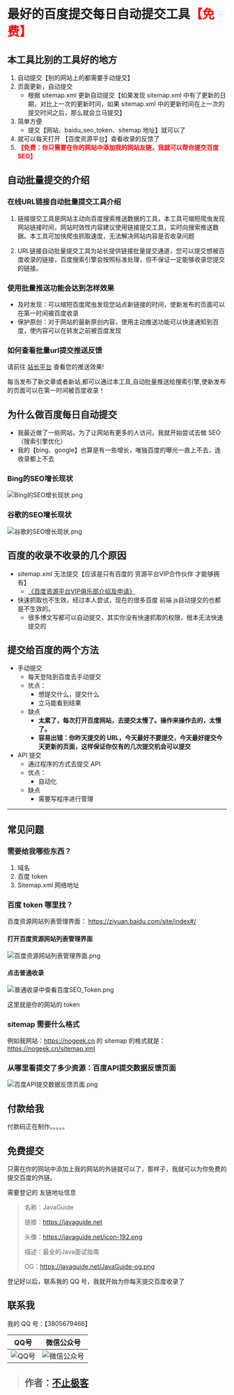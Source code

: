# 最好的百度提交每日自动提交工具<font color=red>【免费】</font>



## 本工具比别的工具好的地方

1. 自动提交【别的网站上的都需要手动提交】
2. 页面更新，自动提交
   - 根据 sitemap.xml 更新自动提交【如果发现 sitemap.xml 中有了更新的日期，对比上一次的更新时间，如果 sitemap.xml 中的更新时间在上一次的提交时间之后，那么就会立马提交】
3. 简单方便
   - 提交【网站、baidu_seo_token、sitemap 地址】就可以了
4. 就可以每天打开 【百度资源平台】查看收录的反馈了
5. **<font color=red>【免费：你只需要在你的网站中添加我的网站友链，我就可以帮你提交百度 SEO】</font>**







## 自动批量提交的介绍

### 在线URL链接自动批量提交工具介绍

1. 链接提交工具是网站主动向百度搜索推送数据的工具，本工具可缩短爬虫发现网站链接时间，网站时效性内容建议使用链接提交工具，实时向搜索推送数据。本工具可加快爬虫抓取速度，无法解决网站内容是否收录问题

2. URL链接自动批量提交工具为站长提供链接批量提交通道，您可以提交想被百度收录的链接，百度搜索引擎会按照标准处理，但不保证一定能够收录您提交的链接。

### 使用批量推送功能会达到怎样效果

- 及时发现：可以缩短百度爬虫发现您站点新链接的时间，使新发布的页面可以在第一时间被百度收录
- 保护原创：对于网站的最新原创内容，使用主动推送功能可以快速通知到百度，使内容可以在转发之前被百度发现



### 如何查看批量url提交推送反馈

请前往 [站长平台](https://ziyuan.baidu.com/) 查看您的推送效果!

每当发布了新文章或者新站,都可以通过本工具,自动批量推送给搜索引擎,使新发布的页面可以在第一时间被百度收录！



## 为什么做百度每日自动提交

- 我最近做了一些网站，为了让网站有更多的人访问，我就开始尝试去做 SEO（搜索引擎优化）
- 我的【bing、google】也算是有一些增长，唯独百度的曝光一直上不去，连收录都上不去


### Bing的SEO增长现状

![Bing的SEO增长现状.png](assets/Bing的SEO增长现状.png)



### 谷歌的SEO增长现状

![谷歌的SEO增长现状.png](assets/谷歌的SEO增长现状.png)



## 百度的收录不收录的几个原因

- sitemap.xml 无法提交【应该是只有百度的 资源平台VIP合作伙伴 才能够拥有】
  - [《百度资源平台VIP俱乐部介绍及申请》](https://ziyuan.baidu.com/vip/index)
- 快速抓取也不生效，经过本人尝试，现在的很多百度 前端 js自动提交的也都是不生效的。
  - 很多博文写都可以自动提交，其实你没有快速抓取的权限，根本无法快速提交的



## 提交给百度的两个方法

- 手动提交
  - 每天登陆到百度去手动提交
  - 优点：
    - 想提交什么，提交什么
    - 立马能看到结果
  - 缺点
    - **太累了，每次打开百度网站，去提交太慢了。操作来操作去的，太慢了。**
    - **容易出错：你昨天提交的 URL，今天最好不要提交，今天最好提交今天更新的页面，这样保证你仅有的几次提交机会可以提交**
- API 提交
  - 通过程序的方式去提交 API
  - 优点：
    - 自动化
  - 缺点
    - 需要写程序进行管理

----

## 常见问题

### 需要给我哪些东西？

1. 域名
2. 百度 token
3. Sitemap.xml 网络地址

### 百度 token 哪里找？

百度资源网站列表管理界面： https://ziyuan.baidu.com/site/index#/

#### 打开百度资源网站列表管理界面

![百度资源网站列表管理界面.png](assets/百度资源网站列表管理界面.png)

#### 点击普通收录

![普通收录中查看百度SEO_Token.png](assets/普通收录中查看百度SEO_Token.png)

这里就是你的网站的 token

### sitemap 需要什么格式

例如我网站：https://nogeek.cn 的 sitemap 的格式就是：https://nogeek.cn/sitemap.xml



### 从哪里看提交了多少资源：百度API提交数据反馈页面

![百度API提交数据反馈页面.png](assets/百度API提交数据反馈页面.png)



## 付款给我

付款码正在制作。。。。。

## 免费提交

只需在你的网站中添加上我的网站的外链就可以了，那样子，我就可以为你免费的提交百度的外链。

需要登记的 友链地址信息



> 名称：JavaGuide
>
> 链接：https://javaguide.net
>
> 头像：https://javaguide.net/icon-192.png
>
> 描述：最全的Java面试指南
>
> OG：https://javaguide.net/JavaGuide-og.png



登记好以后，联系我的 QQ 号，我就开始为你每天提交百度收录了



## 联系我

我的 QQ 号：【3805679466】


| QQ号                    | 微信公众号                            |
| ----------------------- | ------------------------------------- |
| ![QQ号](assets/QQ.jpeg) | ![微信公众号](assets/微信公众号.jpeg) |



> ## 作者：[不止极客](https://javaguide.net) 





